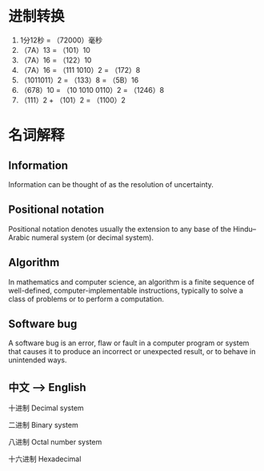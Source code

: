 # 进制转换

1. 1分12秒 = （72000）毫秒
1. （7A）13 = （101）10 
1. （7A）16 = （122）10 
1. （7A）16 = （111 1010）2 = （172）8 
1. （1011011）2 = （133）8 = （5B）16 
1. （678）10 = （10 1010 0110）2 = （1246）8 
1. （111）2 + （101）2 = （1100）2



# 名词解释
## Information
Information can be thought of as the resolution of uncertainty.

## Positional notation
Positional notation denotes usually the extension to any base of the Hindu–Arabic numeral system (or decimal system).

## Algorithm
In mathematics and computer science, an algorithm is a finite sequence of well-defined, computer-implementable instructions, typically to solve a class of problems or to perform a computation.

## Software bug
A software bug is an error, flaw or fault in a computer program or system that causes it to produce an incorrect or unexpected result, or to behave in unintended ways.

## 中文 --> English
十进制 Decimal system

二进制 Binary system

八进制 Octal number system

十六进制 Hexadecimal
